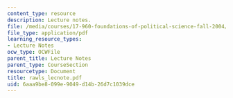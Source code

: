 ```yaml
---
content_type: resource
description: Lecture notes.
file: /media/courses/17-960-foundations-of-political-science-fall-2004/6aaa9be8099e9049d14b26d7c1039dce_rawls_lecnote.pdf
file_type: application/pdf
learning_resource_types:
- Lecture Notes
ocw_type: OCWFile
parent_title: Lecture Notes
parent_type: CourseSection
resourcetype: Document
title: rawls_lecnote.pdf
uid: 6aaa9be8-099e-9049-d14b-26d7c1039dce
---
```

